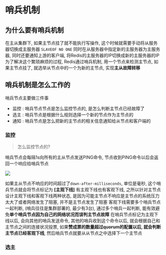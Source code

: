 # 哨兵机制

## 为什么要有哨兵机制

在主从集群下, 如果主节点挂了就不能执行写操作, 这个时候就需要手动将从服务器切换成主服务器 `SLAVEOF NO ONE`
同时在从服务器中指定新的主服务器为主服务器, 同时还要通知上游的客户端, 将Redis的主服务器的IP切换成新的主服务器的IP
为了解决这个繁琐麻烦的过程, Redis通过哨兵机制, 用一个节点来检测主节点, 如果主节点挂了, 就选举从节点中的一个为新的主节点, 实现**主从故障转移**

## 哨兵机制是怎么工作的

哨兵节点主要做三件事

- 监控 : 哨兵节点节点是怎么监控节点的, 是怎么判断主节点已经故障了
- 选主 : 哨兵节点是根据什么规则选择一个新的节点作为主节点的
- 通知 : 哨兵节点是怎么把新的主节点的相关信息通知给从节点和客户端的

### 监控

> 怎么监控节点的?

哨兵节点会每隔1s向所有的主从节点发送PING命令, 节点收到PING命令以后会返回一个响应给哨兵节点

![](https://img-blog.csdnimg.cn/26f88373d8454682b9e0c1d4fd1611b4.png)

如果主从节点不响应的时间超过了`down-after-milliseconds`, 单位是毫秒, 这个哨兵节点就会将节点标记为 **\[主观下线]**
有主观下线也有客观下线, 之所以针对主节点设计主观下线和客观下线两种状态, 是因为可能主节点不响应是主节点的系统压力太大了或者网络发生了阻塞, 并不是主节点发生了阻塞
客观下线需要多个哨兵节点一起判断, (哨兵往往是集群部署的, 最少有3台), 通过多个哨兵一起判断, 能有效避免**单个哨兵节点因为自己的网络状况而误判主节点故障**
在哨兵节点标记为主观下线以后, 会向其他的哨兵发送命令, 其他的哨兵收到这个命令以后, 就会根据自己和主节点之间的连接状况投票, 如果**赞成票的数量超过quorum的配置以后, 就会判断主节点已经客观下线**, 然后哨兵节点就要从从节点之中选择下一个主节点

### 选主

